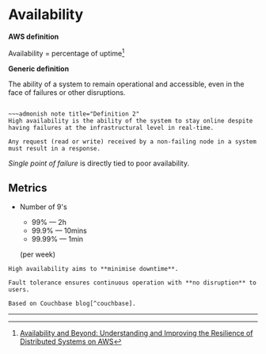 # Availability

**AWS definition**

Availability = percentage of uptime[^aws]

**Generic definition**

The ability of a system to remain operational and accessible, even in the face of failures or other disruptions.
~~~

~~~admonish note title="Definition 2"
High availability is the ability of the system to stay online despite having failures at the infrastructural level in real-time.
~~~

~~~admonish note title="CAP theorem definition"
Any request (read or write) received by a non-failing node in a system must result in a response.
~~~

_Single point of failure_ is directly tied to poor availability. 

## Metrics

* Number of 9's

  * 99% — 2h
  * 99.9% — 10mins
  * 99.99% — 1min

  (per week)

~~~admonish tip title="High availability vs. fault tolerance"
High availability aims to **minimise downtime**.

Fault tolerance ensures continuous operation with **no disruption** to users.

Based on Couchbase blog[^couchbase].
~~~

---

[^aws]: [Availability and Beyond: Understanding and Improving the Resilience of Distributed Systems on AWS](https://docs.aws.amazon.com/whitepapers/latest/availability-and-beyond-improving-resilience/understanding-availability.html)
[^couchbase]: [High Availability vs. Fault Tolerance: Key Differences](https://www.couchbase.com/blog/high-availability-vs-fault-tolerance/)